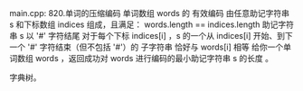 main.cpp:
820.单词的压缩编码
单词数组 words 的 有效编码 由任意助记字符串 s 和下标数组 indices 组成，且满足：
words.length == indices.length
助记字符串 s 以 '#' 字符结尾
对于每个下标 indices[i] ，s 的一个从 indices[i] 开始、到下一个 '#' 字符结束（但不包括 '#'）的 子字符串 恰好与 words[i] 相等
给你一个单词数组 words ，返回成功对 words 进行编码的最小助记字符串 s 的长度 。

字典树。
